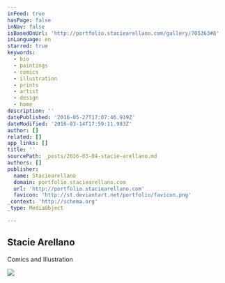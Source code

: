 ```yaml
---
inFeed: true
hasPage: false
inNav: false
isBasedOnUrl: 'http://portfolio.staciearellano.com/gallery/705363#8'
inLanguage: en
starred: true
keywords:
  - bio
  - paintings
  - comics
  - illustration
  - prints
  - artist
  - design
  - home
description: ''
datePublished: '2016-05-27T17:07:46.919Z'
dateModified: '2016-03-14T17:59:11.983Z'
author: []
related: []
app_links: []
title: ''
sourcePath: _posts/2016-03-04-stacie-arellano.md
authors: []
publisher:
  name: Staciearellano
  domain: portfolio.staciearellano.com
  url: 'http://portfolio.staciearellano.com'
  favicon: 'http://st.deviantart.net/portfolio/favicon.png'
_context: 'http://schema.org'
_type: MediaObject

---
```

<article style=""><h1>Stacie Arellano</h1><p>Comics and Illustration</p><img src="https://s3-us-west-2.amazonaws.com/the-grid-img/p/83ae6f03e601499124c00b58a622c42267e72f94.jpg" /></article>